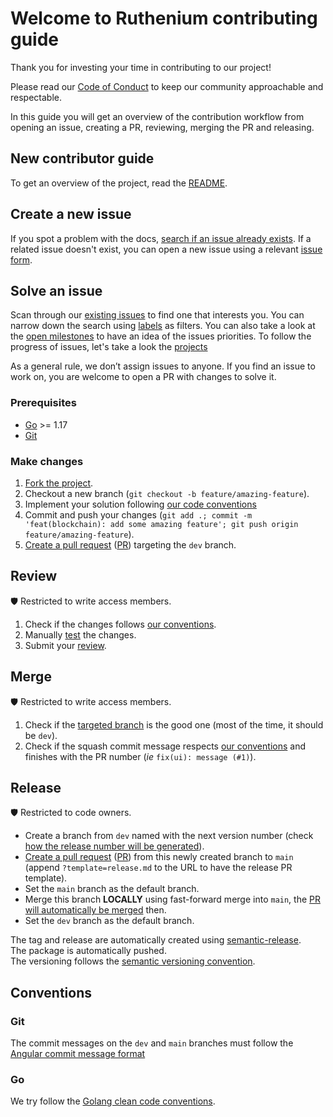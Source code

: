 # Welcome to Ruthenium contributing guide
Thank you for investing your time in contributing to our project!

Please read our [Code of Conduct](https://github.com/my-cloud/ruthenium/blob/dev/CODE_OF_CONDUCT.md) to keep our community approachable and respectable.

In this guide you will get an overview of the contribution workflow from opening an issue, creating a PR, reviewing, merging the PR and releasing.

## New contributor guide
To get an overview of the project, read the [README](https://github.com/my-cloud/ruthenium#readme).



## Create a new issue
If you spot a problem with the docs, [search if an issue already exists](https://docs.github.com/en/github/searching-for-information-on-github/searching-on-github/searching-issues-and-pull-requests#search-by-the-title-body-or-comments). If a related issue doesn't exist, you can open a new issue using a relevant [issue form](https://github.com/my-cloud/ruthenium/issues/new/choose).

## Solve an issue
Scan through our [existing issues](https://github.com/my-cloud/ruthenium/issues) to find one that interests you. You can narrow down the search using [labels](https://github.com/my-cloud/ruthenium/labels) as filters. You can also take a look at the [open milestones](https://github.com/my-cloud/ruthenium/milestones) to have an idea of the issues priorities. To follow the progress of issues, let's take a look the [projects](https://github.com/my-cloud/ruthenium/projects?query=is%3Aopen)

As a general rule, we don’t assign issues to anyone. If you find an issue to work on, you are welcome to open a PR with changes to solve it.

### Prerequisites
* [Go](https://go.dev/dl/) >= 1.17
* [Git](https://git-scm.com/)

### Make changes
1. [Fork the project](https://github.com/my-cloud/ruthenium/fork).
1. Checkout a new branch (`git checkout -b feature/amazing-feature`).
1. Implement your solution following [our code conventions](#Go)
1. Commit and push your changes (`git add .; commit -m 'feat(blockchain): add some amazing feature'; git push origin feature/amazing-feature`).
1. [Create a pull request](https://github.com/my-cloud/ruthenium/compare) ([PR](https://docs.github.com/en/pull-requests)) targeting the `dev` branch.

## Review
🛡 Restricted to write access members.
1. Check if the changes follows [our conventions](#Go).
1. Manually [test](https://github.com/my-cloud/ruthenium/wiki/Usage) the changes. 
1. Submit your [review](https://docs.github.com/en/pull-requests/collaborating-with-pull-requests/reviewing-changes-in-pull-requests/reviewing-proposed-changes-in-a-pull-request).

## Merge
🛡 Restricted to write access members.
1. Check if the [targeted branch](https://docs.github.com/en/pull-requests/collaborating-with-pull-requests/proposing-changes-to-your-work-with-pull-requests/changing-the-base-branch-of-a-pull-request) is the good one (most of the time, it should be `dev`).
1. Check if the squash commit message respects [our conventions](#Git) and finishes with the PR number (*ie* `fix(ui): message (#1)`).

## Release
🛡 Restricted to code owners.
* Create a branch from `dev` named with the next version number (check [how the release number will be generated](https://github.com/semantic-release/semantic-release/blob/master/docs/recipes/release-workflow/maintenance-releases.md#publishing-maintenance-releases)).
* [Create a pull request](https://github.com/my-cloud/ruthenium/compare) ([PR](https://docs.github.com/en/pull-requests)) from this newly created branch to `main` (append `?template=release.md` to the URL to have the release PR template).
* Set the `main` branch as the default branch.
* Merge this branch **LOCALLY** using fast-forward merge into `main`, the [PR will automatically be merged](https://docs.github.com/en/pull-requests/collaborating-with-pull-requests/incorporating-changes-from-a-pull-request/about-pull-request-merges#indirect-merges) then.
* Set the `dev` branch as the default branch.

The tag and release are automatically created using [semantic-release](https://github.com/go-semantic-release/action).  
The package is automatically pushed.  
The versioning follows the [semantic versioning convention](https://semver.org/).

## Conventions
### Git
The commit messages on the `dev` and `main` branches must follow the [Angular commit message format](https://github.com/angular/angular/blob/main/CONTRIBUTING.md#-commit-message-format)

### Go
We try follow the [Golang clean code conventions](https://github.com/Pungyeon/clean-go-article).
